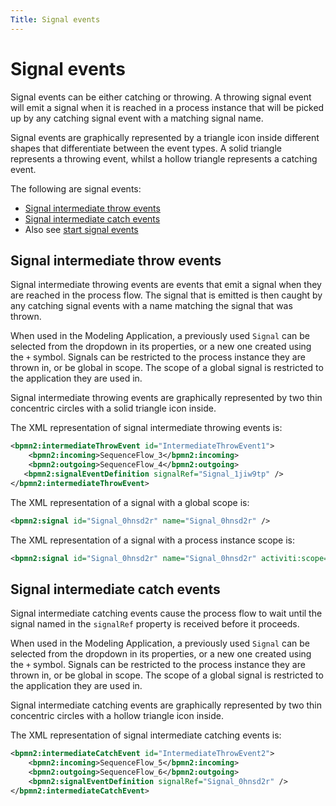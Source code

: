 ```yaml
---
Title: Signal events
---
```


# Signal events
Signal events can be either catching or throwing. A throwing signal event will emit a signal when it is reached in a process instance that will be picked up by any catching signal event with a matching signal name.  

Signal events are graphically represented by a triangle icon inside different shapes that differentiate between the event types. A solid triangle represents a throwing event, whilst a hollow triangle represents a catching event.

The following are signal events:

* [Signal intermediate throw events](#signal-intermediate-throw-events)
* [Signal intermediate catch events](#signal-intermediate-catch-events)
* Also see [start signal events](../processes-bpmn/bpmn-start.md#start-signal-events)

## Signal intermediate throw events
Signal intermediate throwing events are events that emit a signal when they are reached in the process flow. The signal that is emitted is then caught by any catching signal events with a name matching the signal that was thrown. 

When used in the Modeling Application, a previously used `Signal` can be selected from the dropdown in its properties, or a new one created using the `+` symbol. Signals can be restricted to the process instance they are thrown in, or be global in scope. The scope of a global signal is restricted to the application they are used in. 

Signal intermediate throwing events are graphically represented by two thin concentric circles with a solid triangle icon inside.

The XML representation of signal intermediate throwing events is: 

```xml
<bpmn2:intermediateThrowEvent id="IntermediateThrowEvent1">
	<bpmn2:incoming>SequenceFlow_3</bpmn2:incoming>
	<bpmn2:outgoing>SequenceFlow_4</bpmn2:outgoing>
   <bpmn2:signalEventDefinition signalRef="Signal_1jiw9tp" />
</bpmn2:intermediateThrowEvent>
```

The XML representation of a signal with a global scope is:

```xml
<bpmn2:signal id="Signal_0hnsd2r" name="Signal_0hnsd2r" />
```

The XML representation of a signal with a process instance scope is:

```xml
<bpmn2:signal id="Signal_0hnsd2r" name="Signal_0hnsd2r" activiti:scope="processInstance" />
```

## Signal intermediate catch events
Signal intermediate catching events cause the process flow to wait until the signal named in the `signalRef` property is received before it proceeds. 

When used in the Modeling Application, a previously used `Signal` can be selected from the dropdown in its properties, or a new one created using the `+` symbol. Signals can be restricted to the process instance they are thrown in, or be global in scope. The scope of a global signal is restricted to the application they are used in. 

Signal intermediate catching events are graphically represented by two thin concentric circles with a hollow triangle icon inside. 

The XML representation of signal intermediate catching events is:
	
```xml
<bpmn2:intermediateCatchEvent id="IntermediateThrowEvent2">
	<bpmn2:incoming>SequenceFlow_5</bpmn2:incoming>
	<bpmn2:outgoing>SequenceFlow_6</bpmn2:outgoing>
    <bpmn2:signalEventDefinition signalRef="Signal_0hnsd2r" />
</bpmn2:intermediateCatchEvent>
```